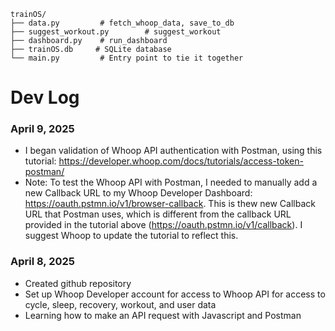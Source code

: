 ```
trainOS/
├── data.py         # fetch_whoop_data, save_to_db
├── suggest_workout.py        # suggest_workout
├── dashboard.py    # run_dashboard
├── trainOS.db     # SQLite database
└── main.py         # Entry point to tie it together
```

# Dev Log
### April 9, 2025
- I began validation of Whoop API authentication with Postman, using this tutorial: https://developer.whoop.com/docs/tutorials/access-token-postman/
- Note: To test the Whoop API with Postman, I needed to manually add a new Callback URL to my Whoop Developer Dashboard: https://oauth.pstmn.io/v1/browser-callback. This is thew new Callback URL that Postman uses, which is different from the callback URL provided in the tutorial above (https://oauth.pstmn.io/v1/callback). I suggest Whoop to update the tutorial to reflect this.

### April 8, 2025
- Created github repository
- Set up Whoop Developer account for access to Whoop API for access to cycle, sleep, recovery, workout, and user data
- Learning how to make an API request with Javascript and Postman